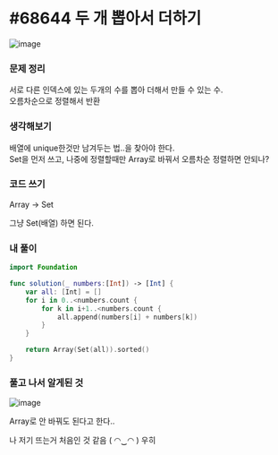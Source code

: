 # #68644 두 개 뽑아서 더하기

![image](https://user-images.githubusercontent.com/28949235/130584530-ebda51f5-8301-4006-9fd3-075f91b52ea0.png)

### 문제 정리

서로 다른 인덱스에 있는 두개의 수를 뽑아 더해서 만들 수 있는 수.  
오름차순으로 정렬해서 반환

### 생각해보기

배열에 unique한것만 남겨두는 법..을 찾아야 한다.  
Set을 먼저 쓰고, 나중에 정렬할때만 Array로 바꿔서 오름차순 정렬하면 안되나?

### 코드 쓰기

Array -> Set

그냥 Set(배열) 하면 된다.

### 내 풀이

```swift
import Foundation

func solution(_ numbers:[Int]) -> [Int] {
    var all: [Int] = []
    for i in 0..<numbers.count {
        for k in i+1..<numbers.count {
            all.append(numbers[i] + numbers[k])
        }
    }

    return Array(Set(all)).sorted()
}
```



### 풀고 나서 알게된 것

![image](https://user-images.githubusercontent.com/28949235/130585965-1548f857-58de-4ca8-9c89-6fdd10c5cbd1.png)

Array로 안 바꿔도 된다고 한다..

나 저기 뜨는거 처음인 것 같음 ( ◠‿◠ )  우히
